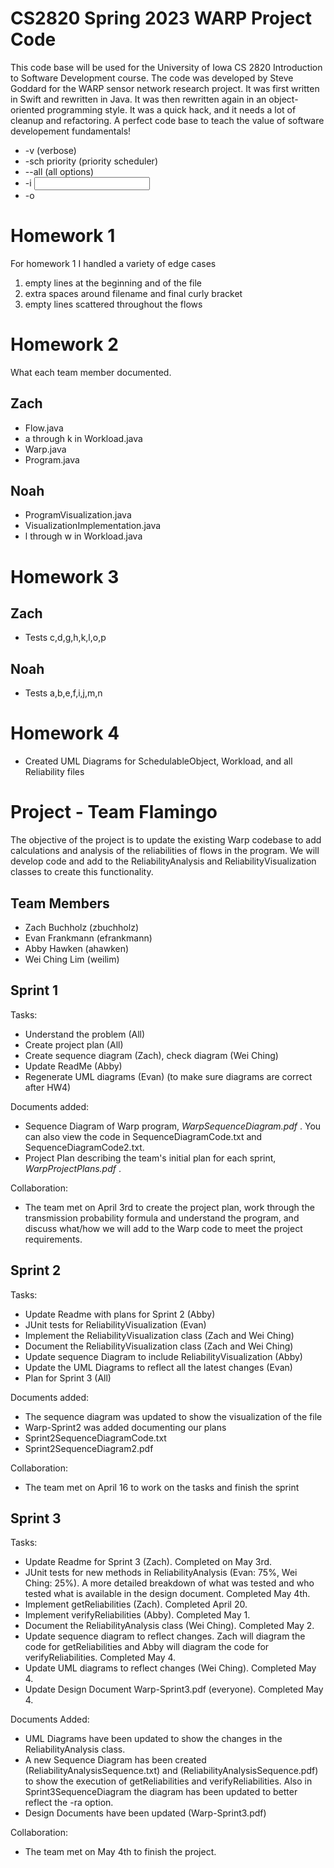 # CS2820 Spring 2023 WARP Project Code
This code base will be used for the University of Iowa CS 2820 Introduction to Software
Development course. The code was developed by Steve Goddard for the WARP sensor network 
research project. It was first written in Swift and rewritten in Java. It was then 
rewritten again in an object-oriented programming style. It was a quick
hack, and it needs a lot of cleanup and refactoring. A perfect code base to teach
the value of software developement fundamentals!
<br>

* -v (verbose)
* -sch priority (priority scheduler)
* --all (all options)
* -i <input file>
* -o <output folder>

# Homework 1

For homework 1 I handled a variety of edge cases

1. empty lines at the beginning and of the file
2. extra spaces around filename and final curly bracket
3. empty lines scattered throughout the flows

# Homework 2

What each team member documented.

## Zach

* Flow.java
* a through k in Workload.java
* Warp.java
* Program.java

## Noah

* ProgramVisualization.java
* VisualizationImplementation.java
* l through w in Workload.java

# Homework 3

## Zach

* Tests c,d,g,h,k,l,o,p

## Noah

* Tests a,b,e,f,i,j,m,n

# Homework 4

* Created UML Diagrams for SchedulableObject, Workload, and all Reliability files

# Project - Team Flamingo
The objective of the project is to update the existing Warp codebase to add calculations and analysis of the reliabilities of flows in the program. We will develop code and add to the ReliabilityAnalysis and ReliabilityVisualization classes to create this functionality.

## Team Members
* Zach Buchholz (zbuchholz)
* Evan Frankmann (efrankmann)
* Abby Hawken (ahawken)
* Wei Ching Lim (weilim)

## Sprint 1
Tasks:
* Understand the problem (All)
* Create project plan (All)
* Create sequence diagram (Zach), check diagram (Wei Ching)
* Update ReadMe (Abby)
* Regenerate UML diagrams (Evan) (to make sure diagrams are correct after HW4)

Documents added: 
* Sequence Diagram of Warp program,  _WarpSequenceDiagram.pdf_ . You can also view the code in SequenceDiagramCode.txt and SequenceDiagramCode2.txt.
* Project Plan describing the team's initial plan for each sprint,  _WarpProjectPlans.pdf_ .

Collaboration:
* The team met on April 3rd to create the project plan, work through the transmission probability formula and understand the program, and discuss what/how we will add to the Warp code to meet the project requirements.

## Sprint 2
Tasks: 
* Update Readme with plans for Sprint 2 (Abby)
* JUnit tests for ReliabilityVisualization (Evan)
* Implement the ReliabilityVisualization class (Zach and Wei Ching)
* Document the ReliabilityVisualization class (Zach and Wei Ching)
* Update sequence Diagram to include ReliabilityVisualization (Abby)
* Update the UML Diagrams to reflect all the latest changes (Evan) 
* Plan for Sprint 3 (All)

Documents added:
* The sequence diagram was updated to show the visualization of the file
* Warp-Sprint2 was added documenting our plans
* Sprint2SequenceDiagramCode.txt
* Sprint2SequenceDiagram2.pdf

Collaboration:
* The team met on April 16 to work on the tasks and finish the sprint

## Sprint 3
Tasks:
* Update Readme for Sprint 3 (Zach). Completed on May 3rd.
* JUnit tests for new methods in ReliabilityAnalysis (Evan: 75%, Wei Ching: 25%). A more detailed breakdown of what was tested and who tested what is available in the design document. Completed May 4th.
* Implement getReliabilities (Zach). Completed April 20.
* Implement verifyReliabilities (Abby). Completed May 1.
* Document the ReliabilityAnalysis class (Wei Ching). Completed May 2.
* Update sequence diagram to reflect changes. Zach will diagram the code for getReliabilities and Abby will diagram the code for verifyReliabilities. Completed May 4.
* Update UML diagrams to reflect changes (Wei Ching). Completed May 4.
* Update Design Document Warp-Sprint3.pdf (everyone). Completed May 4.

Documents Added:
* UML Diagrams have been updated to show the changes in the ReliabilityAnalysis class.
* A new Sequence Diagram has been created (ReliabilityAnalysisSequence.txt) and (ReliabilityAnalysisSequence.pdf) to show the execution of getReliabilities and verifyReliabilities. Also in Sprint3SequenceDiagram the diagram has been updated to better reflect the -ra option.
* Design Documents have been updated (Warp-Sprint3.pdf)

Collaboration:
* The team met on May 4th to finish the project.



